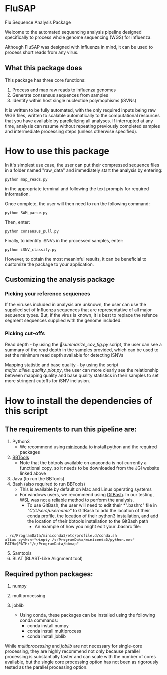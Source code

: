 # FluSAP
Flu Sequence Analysis Package

Welcome to the automated sequencing analysis pipeline designed specifically to process whole genome sequencing (WGS) for influenza.

Although FluSAP was designed with influenza in mind, it can be used to process short reads from any virus.

## What this package does

This package has three core functions:
1. Process and map raw reads to influenza genomes
2. Generate consensus sequences from samples
3. Identify within host single nucleotide polymophisms (iSVNs)

It is written to be fully automated, with the only required inputs being raw WGS files, written to scalable automatically to the computational resources that you have available by parellelizing all analyses. If interrupted at any time, analysis can resume without repeating previously completed samples and intermediate processing steps (unless otherwise specified). 

# How to use this package

In it's simplest use case, the user can put their compressed sequence files in a folder named "raw_data" and immediately start the analysis by entering:
```
python map_reads.py
```
in the appropriate terminal and following the text prompts for required information.

Once complete, the user will then need to run the following command:
```
python SAM_parse.py
```

Then, enter:
```
python consensus_pull.py
```

Finally, to identify iSNVs in the processed samples, enter:
```
python iSNV_classify.py
```

However, to obtain the most meaninful results, it can be beneficial to customize the package to your application.

## Customizing the analysis package

### Picking your reference sequences
If the viruses included in analysis are unknown, the user can use the supplied set of Influenza sequences that are representative of all major sequence types. But, if the virus is known, it is best to replace the refence segment sequences supplied with the genome included. 

### Picking cut-offs

Read depth - by using the *summarize_cov_fig.py* script, the user can see a summary of the read depth in the samples provided, which can be used to set the minimum read depth available for detecting iSNVs

Mapping statistic and base quality - by using the script *major_allele_quality_plot.py*, the user can more clearly see the relationship between mapping quality and base quality statistics in their samples to set more stringent cutoffs for iSNV inclusion.

# How to install the dependencies of this script

## The requirements to run this pipeline are:
1. Python3
   * We recommend using [miniconda](https://docs.conda.io/en/latest/miniconda.html) to install python and the required packages
2. [BBTools](https://jgi.doe.gov/data-and-tools/software-tools/bbtools/)
   * Note that the bbtools available on anaconda is not currently a functional copy, so it needs to be downloaded from the JGI website linked above
3. Java (to run the BBTools)
4. Bash (also required to run BBTools)
   * This is available by default on Mac and Linus operating systems
   * For windows users, we recommend using [GitBash](https://git-scm.com/downloads). In our testing, WSL was not a reliable method to perform the analysis.
	  * To use GitBash, the user will need to edit their *".bashrc" file in *"C:/Users/username"* to GitBash to add the location of their conda profile, the location of their python3 installation, and add the location of their bbtools installation to the GitBash path
	     * An example of how you might edit your .bashrc file:
```
. /c/ProgramData/miniconda3/etc/profile.d/conda.sh
alias python="winpty /c/ProgramData/miniconda3/python.exe"
PATH=$PATH:"/c/ProgramData/bbmap"
```
5. Samtools
6. BLAT (BLAST-Like Alignment tool)

## Required python packages:
1. numpy
2. multiprocessing
3. joblib

   * Using conda, these packages can be installed using the following conda commands:
      - conda install numpy
	  - conda install multiprocess
	  - conda install joblib

While *multiprocessing* and *joblib* are not necessary for single-core processing, they are highly recommend not only because parallel processing is substantially faster and can scale with the number of cores available, but the single core processing option has not been as rigorously tested as the parallel processing option.
